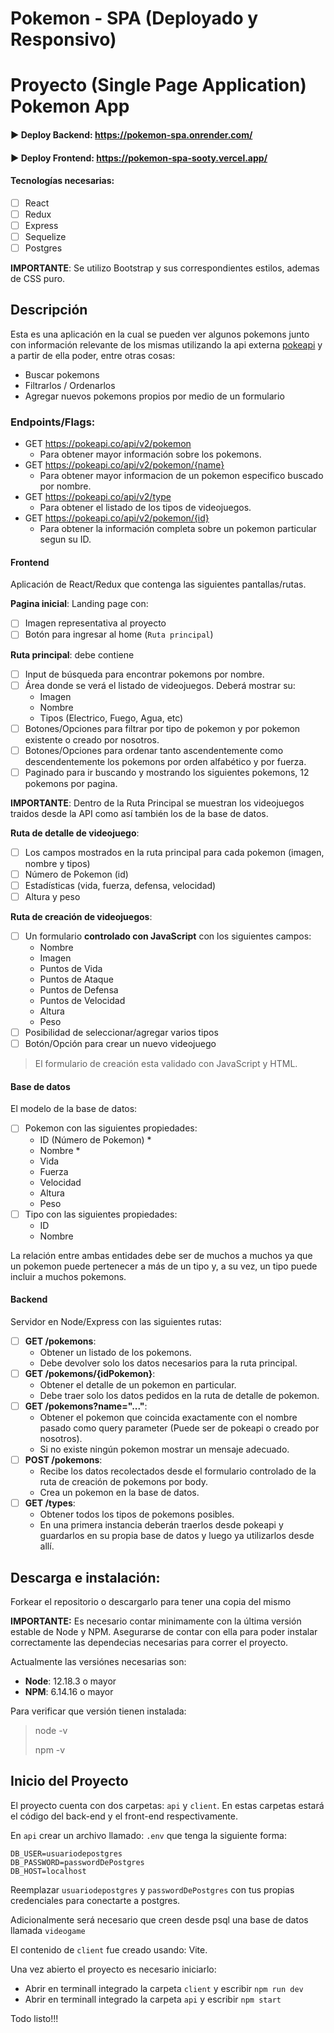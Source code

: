 # Pokemon - SPA (Deployado y Responsivo)

# Proyecto (Single Page Application) Pokemon App #

#### ► Deploy Backend: https://pokemon-spa.onrender.com/
#### ► Deploy Frontend: https://pokemon-spa-sooty.vercel.app/

#### Tecnologías necesarias:
- [ ] React
- [ ] Redux
- [ ] Express
- [ ] Sequelize
- [ ] Postgres

__IMPORTANTE__: Se utilizo Bootstrap y sus correspondientes estilos, ademas de CSS puro.

## Descripción 

Esta es una aplicación en la cual se pueden ver algunos pokemons junto con información relevante de los mismas utilizando la api externa [pokeapi](https://pokeapi.co/) y a partir de ella poder, entre otras cosas:

  - Buscar pokemons
  - Filtrarlos / Ordenarlos
  - Agregar nuevos pokemons propios por medio de un formulario

### Endpoints/Flags:

  * GET https://pokeapi.co/api/v2/pokemon
    - Para obtener mayor información sobre los pokemons.
  * GET https://pokeapi.co/api/v2/pokemon/{name}
    - Para obtener mayor informacion de un pokemon especifico buscado por nombre.
  * GET https://pokeapi.co/api/v2/type
    - Para obtener el listado de los tipos de videojuegos.
  * GET https://pokeapi.co/api/v2/pokemon/{id}
    - Para obtener la información completa sobre un pokemon particular segun su ID.

#### Frontend

Aplicación de React/Redux que contenga las siguientes pantallas/rutas.

__Pagina inicial__: 
Landing page con:
- [ ] Imagen representativa al proyecto
- [ ] Botón para ingresar al home (`Ruta principal`)

__Ruta principal__: debe contiene
- [ ] Input de búsqueda para encontrar pokemons por nombre.
- [ ] Área donde se verá el listado de videojuegos. Deberá mostrar su:
  - Imagen
  - Nombre
  - Tipos (Electrico, Fuego, Agua, etc)
- [ ] Botones/Opciones para filtrar por tipo de pokemon y por pokemon existente o creado por nosotros.
- [ ] Botones/Opciones para ordenar tanto ascendentemente como descendentemente los pokemons por orden alfabético y por fuerza.
- [ ] Paginado para ir buscando y mostrando los siguientes pokemons, 12 pokemons por pagina.

__IMPORTANTE__: Dentro de la Ruta Principal se muestran los videojuegos traidos desde la API como así también los de la base de datos. 

__Ruta de detalle de videojuego__: 
- [ ] Los campos mostrados en la ruta principal para cada pokemon (imagen, nombre y tipos)
- [ ] Número de Pokemon (id)
- [ ] Estadísticas (vida, fuerza, defensa, velocidad)
- [ ] Altura y peso

__Ruta de creación de videojuegos__:
- [ ] Un formulario __controlado con JavaScript__ con los siguientes campos:
  - Nombre
  - Imagen
  - Puntos de Vida
  - Puntos de Ataque
  - Puntos de Defensa
  - Puntos de Velocidad
  - Altura
  - Peso
- [ ] Posibilidad de seleccionar/agregar varios tipos
- [ ] Botón/Opción para crear un nuevo videojuego

> El formulario de creación  esta validado con JavaScript y HTML. 

#### Base de datos

El modelo de la base de datos:

- [ ] Pokemon con las siguientes propiedades:
  - ID (Número de Pokemon) *
  - Nombre *
  - Vida
  - Fuerza
  - Velocidad
  - Altura
  - Peso
- [ ] Tipo con las siguientes propiedades:
  - ID
  - Nombre

La relación entre ambas entidades debe ser de muchos a muchos ya que un pokemon puede pertenecer a más de un tipo y, a su vez, un tipo puede incluir a muchos pokemons.

#### Backend

Servidor en Node/Express con las siguientes rutas:

- [ ] __GET /pokemons__:
  - Obtener un listado de los pokemons.
  - Debe devolver solo los datos necesarios para la ruta principal.
- [ ] __GET /pokemons/{idPokemon}__:
  - Obtener el detalle de un pokemon en particular.
  - Debe traer solo los datos pedidos en la ruta de detalle de pokemon.
- [ ] __GET /pokemons?name="..."__:
  - Obtener el pokemon que coincida exactamente con el nombre pasado como query parameter (Puede ser de pokeapi o creado por nosotros).
  - Si no existe ningún pokemon mostrar un mensaje adecuado.
- [ ] __POST /pokemons__:
  - Recibe los datos recolectados desde el formulario controlado de la ruta de creación de pokemons por body.
  - Crea un pokemon en la base de datos.
- [ ] __GET /types__:
  - Obtener todos los tipos de pokemons posibles.
  - En una primera instancia deberán traerlos desde pokeapi y guardarlos en su propia base de datos y luego ya utilizarlos desde allí.


## Descarga e instalación:

Forkear el repositorio o descargarlo para tener una copia del mismo 

__IMPORTANTE:__ Es necesario contar minimamente con la última versión estable de Node y NPM. Asegurarse de contar con ella para poder instalar correctamente las dependecias necesarias para correr el proyecto.

Actualmente las versiónes necesarias son:

 * __Node__: 12.18.3 o mayor
 * __NPM__: 6.14.16 o mayor

Para verificar que versión tienen instalada:

> node -v
>
> npm -v

## Inicio del Proyecto

El proyecto cuenta con dos carpetas: `api` y `client`. En estas carpetas estará el código del back-end y el front-end respectivamente.

En `api` crear un archivo llamado: `.env` que tenga la siguiente forma:

```
DB_USER=usuariodepostgres
DB_PASSWORD=passwordDePostgres
DB_HOST=localhost
```

Reemplazar `usuariodepostgres` y `passwordDePostgres` con tus propias credenciales para conectarte a postgres. 

Adicionalmente será necesario que creen desde psql una base de datos llamada `videogame`

El contenido de `client` fue creado usando: Vite.

Una vez abierto el proyecto es necesario iniciarlo: 

- Abrir en terminall integrado la carpeta `client`  y escribir `npm run dev`
- Abrir en terminall integrado la carpeta `api`  y escribir `npm start`

Todo listo!!!
